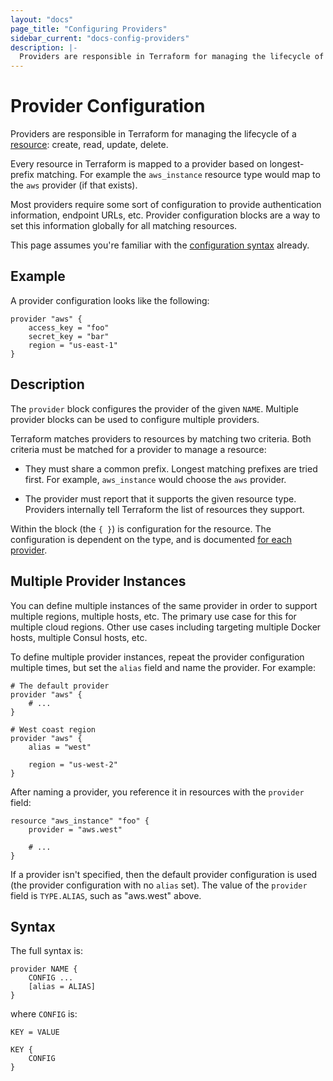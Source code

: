 ```yaml
---
layout: "docs"
page_title: "Configuring Providers"
sidebar_current: "docs-config-providers"
description: |-
  Providers are responsible in Terraform for managing the lifecycle of a resource: create, read, update, delete.
---
```


# Provider Configuration

Providers are responsible in Terraform for managing the lifecycle
of a [resource](/docs/configuration/resources.html): create,
read, update, delete.

Every resource in Terraform is mapped to a provider based
on longest-prefix matching. For example the `aws_instance`
resource type would map to the `aws` provider (if that exists).

Most providers require some sort of configuration to provide
authentication information, endpoint URLs, etc. Provider configuration
blocks are a way to set this information globally for all
matching resources.

This page assumes you're familiar with the
[configuration syntax](/docs/configuration/syntax.html)
already.

## Example

A provider configuration looks like the following:

```
provider "aws" {
	access_key = "foo"
	secret_key = "bar"
	region = "us-east-1"
}
```

## Description

The `provider` block configures the provider of the given `NAME`.
Multiple provider blocks can be used to configure multiple providers.

Terraform matches providers to resources by matching two criteria.
Both criteria must be matched for a provider to manage a resource:

  * They must share a common prefix. Longest matching prefixes are
    tried first. For example, `aws_instance` would choose the
    `aws` provider.

  * The provider must report that it supports the given resource
    type. Providers internally tell Terraform the list of resources
    they support.

Within the block (the `{ }`) is configuration for the resource.
The configuration is dependent on the type, and is documented
[for each provider](/docs/providers/index.html).

## Multiple Provider Instances

You can define multiple instances of the same provider in order to support
multiple regions, multiple hosts, etc. The primary use case for this for
multiple cloud regions. Other use cases including targeting multiple
Docker hosts, multiple Consul hosts, etc.

To define multiple provider instances, repeat the provider configuration
multiple times, but set the `alias` field and name the provider. For
example:

```
# The default provider
provider "aws" {
	# ...
}

# West coast region
provider "aws" {
	alias = "west"

	region = "us-west-2"
}
```

After naming a provider, you reference it in resources with the `provider`
field:

```
resource "aws_instance" "foo" {
	provider = "aws.west"

	# ...
}
```

If a provider isn't specified, then the default provider configuration
is used (the provider configuration with no `alias` set). The value of the
`provider` field is `TYPE.ALIAS`, such as "aws.west" above.

## Syntax

The full syntax is:

```
provider NAME {
	CONFIG ...
	[alias = ALIAS]
}
```

where `CONFIG` is:

```
KEY = VALUE

KEY {
	CONFIG
}
```
